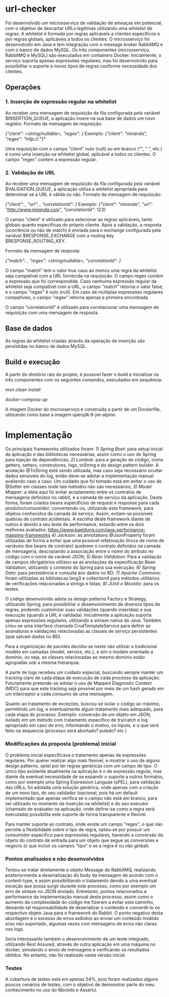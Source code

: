 # url-checker

Foi desenvolvido um microsserviço de validação de ameaças em potencial, com o objetivo de descartar URLs legítimas utilizando uma whitelist de regras. A whitelist é formada por regras aplicáveis a clientes específicos e por regras globais, aplicáveis a todos os clientes. O microsserviço foi desenvolvido em Java e tem integração com o message broker RabbitMQ e com o banco de dados MySQL. Os três componentes (microsserviço, RabbitMQ e MySQL) são executados em containers Docker. Inicialmente, o serviço suporta apenas expressões regulares, mas foi desenvolvido para possibilitar o suporte a novos tipos de regras conforme necessidade dos clientes.

## Operações
### 1. Inserção de expressão regular na whitelist
Ao receber uma mensagem de requisição da fila configurada pela variável $INSERTION_QUEUE, a aplicação insere na sua base de dados um novo registro. Formato da mensagem de requisição:

*{"client": <string/nullable>, "regex": <string>}*
  Exemplo: *{"client": "miranda", "regex": "http://.*"}*

Uma requisição com o campo "client" nulo (null) ou em branco ("", " ", etc.) é como uma inserção na whitelist global, aplicável a todos os clientes. O campo "regex" contem a expressão regular.

### 2. Validação de URL
Ao receber uma mensagem de requisição da fila configurada pela variável $VALIDATION_QUEUE, a aplicação utiliza a whitelist apropriada para determinar se a URL é válida ou não. Formato da mensagem de requisição:

*{"client": <string>, "url": <string>, "correlationId": <integer>}*
  Exemplo: *{"client": "miranda", "url": "http://www.miranda.com", "correlationId": 123}*

O campo "client" é utilizado para selecionar as regras aplicáveis, tanto globais quanto específicas do próprio cliente.
Após a validação, a resposta (ocorrência ou não de match) é enviada para o exchange configurada pela variável $RESPONSE_EXCHANGE com a routing key $RESPONSE_ROUTING_KEY.

Formato da mensagem de resposta:

*{"match": <boolean>, "regex": <string/nullable>, "correlationId": <integer>}*

O campo "match" tem o valor true caso ao menos uma regra da whitelist seja compatível com a URL fornecida na requisição. O campo regex contém a expressão que foi correspondida. Caso nenhuma expressão regular da whitelist seja compatível com a URL, o campo "match" retorna o valor false, e o campo "regex" é nulo (null). Em caso de múltiplas expressões regulares compatíveis, o campo "regex" retorna apenas a primeira encontrada

O campo "correlationId" é utilizado para correlacionar uma mensagem de requisição com uma mensagem de resposta.

## Base de dados
As regras da whitelist criadas através da operação de inserção são persistidas no banco de dados MySQL.

## Build e execução
A partir do diretório raiz do projeto, é possível fazer o build e inicializar os três componentes com os seguintes comandos, executados em sequência:

*mvn clean install*

*docker-compose up*

A imagem Docker do microsserviço é construída a partir de um Dockerfile, utilizando como base a imagem openjdk:8-jre-alpine.

# Implementação

Os principais frameworks utilizados foram:
*1) Spring Boot*: para setup inicial da aplicação e das bibliotecas necessárias, assim como o uso de Spring para injeção de dependências;
*2) Lombok*: para a geração de código, como getters, setters, construtores, logs, toString e do design pattern builder. A anotação @ToString está sendo utilizada, mas caso seja necessário ocultar dados sensíveis do log, então deve-se adotar a implementação manual avaliando caso a caso. Um cuidado que foi tomado está em evitar o uso de @Setter em classes onde tais métodos não são necessários;
*3) Model Mapper*: a ideia aqui foi evitar acoplamento entre os contratos de mensageria definidos no rabbit, e a camada de serviço da aplicação. Desta forma, foram criados beans específicios de request e response para cada produtor/consumidor, convertendo-os, utilizando este framework, para objetos conhecidos da camada de serviço. Assim, evitam-se possíveis quebras de contrato acidentais. A escolha deste framework diante de outros é devido a seu teste de performance, estando entre os dois melhores avaliados: https://www.baeldung.com/java-performance-mapping-frameworks
*4) Jackson*: as annotations @JsonProperty foram utilizadas de forma a evitar que uma possível refatoração (troca de nome de variáveis dos beans de contrato) quebrem o contrato definidos na camada de mensageria, descoplando a associação entre o nome do atributo no código com o nome da variável JSON;
*5) Bean Validation*: Para a validação de campos obrigatórios utilizou-se as anotações da específicação Bean Validation, utilizando o contexto do Spring para sua execução;
*6) Spring Data*: para persistência e consulta aos dados no BD;
*7) Apache Commons*: foram utilizadas as bibliotecas lang3 e collection4 para métodos utilitários de verificações relacionadas a strings e listas;
*8) JUnit e Mockito*: para os testes.

O código desenvolvido adota os design patterns Factory e Strategy, utilizando Spring, para possibilitar o desenvolvimento de diversos tipos de regras, podendo customizar suas validações (quando inseridas) e sua execução (quando a URL é validada). Inicialmente a aplicação suporta apenas expressões regulares, utilizando a síntaxe nativa do Java.  Também criou-se uma interface chamada CrudTemplateService para definir as assinaturas e validações relacionadas as classes de serviço persistentes (que salvam dados no BD).

Para a organização de pacotes decidiu-se neste não utilizar o tradicional modelo em camadas (model, service, etc.), e sim o modelo orientado a domínio, ou seja, as classes relacionadas ao mesmo domínio estão agrupadas sob a mesma hierarquia.

A parte de logs recebeu um cuidado especial, buscando sempre manter um tracking claro de cada etapa de execução de cada processo da aplicação. Futuramente pretende-se adotar o uso de Mapped Diagnostic Context (MDC) para que este tracking seja possível por meio de um hash gerado em um interceptor a cada consumo de uma mensagem.

Quanto ao tratamento de exceções, buscou-se isolar o código ao máximo, permitindo um log, e eventualmente algum tratamento mais adequado, para cada etapa do processo. Exemplo: conversão de um objeto em JSON, isolado em um método com tratamento específico de try/catch e log apropriado em caso de erro, informando o motivo, os inputs, e o que será feito na sequencia (processo será abortado? pulado? etc.)

### Modificações da proposta (problema) inicial
O problema inicial especificava o tratamento apenas de expressões regulares. Por querer realizar algo mais flexível, e mostrar o uso de alguns design patterns, optei por ter regras genéricas com um campo de tipo. O único tipo existente atualmente na aplicação é o de expressão regular, mas diante da eventual necessidade de se expandir o suporte a outros formatos, como por exemplo uma Spring Expression Languae (sPEL), para validação das URLs, foi adotada uma solução genérica, onde apenas com a criação de um novo tipo, do seu validador (opcional, pois há um default implementado que apenas verifica se o campo não está em branco, para ser utilizado no momento da inserção na whitelist) e do seu executor (chamado de evaluator na aplicação, onde define-se como a regra será executada) possibilita este suporte de forma transparente e flexível.

Para manter suporte ao contrato, onde existe um campo "regex", o que não permite a flexibilidade sobre o tipo de regra, optou-se por possuir um consumidor específico para expressões regulares, havendo a conversão do objeto do contrato de entrada para um objeto que segue as conversões e negócio (o que incluir os campos "tipo" e se a regra é ou não global).

### Pontos analisados e não desenvolvidos
Tentou-se tratar diretamente o objeto Message do RabbitMQ, realizando posteriormente a deserialização do body da mensagem de acordo com o content-type, e assim possibilitando o tratamento devido a uma eventual exceção que possa surgir durante este processo, como por exemplo um erro de sintaxe no JSON enviado. Entretanto, pontos relacionados a performance da implementação manual deste processo, assim como o aumento da complexidade do código me fizeram a evitar este caminho, deixando tal responsabilidade de deserializar o conteúdo e convertê-lo no respectivo objeto Java para o framework do Rabbit. O ponto negativo desta abordagem é o excesso de erros exibidos ao enviar um conteúdo inválido e/ou não suportado, algumas vezes com mensagens de erros não claras nos logs.

Seria interessante também o desenvolvimento de um teste integrado, utilizando Rest Assured, através de outra aplicação em uma máquina no docker, simulando o envio de mensagens e verificando os resultados obtidos. No entanto, não foi realizado nesta versão inicial.

### Testes
A cobertura de testes está em apenas 54%, pois foram realizados alguns poucos cenários de testes, com o objetivo de demonstrar parte do meu conhecimento no uso do Mockito e AssertJ.
